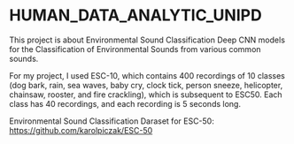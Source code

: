# HUMAN_DATA_ANALYTIC_UNIPD
This project is about Environmental Sound Classification Deep CNN models for the Classification of Environmental Sounds from various common sounds.


For my project, I used ESC-10, which contains 400 recordings of 10 classes (dog bark, rain, sea waves, baby cry, clock tick, person sneeze, helicopter, chainsaw, rooster, and fire crackling), which is subsequent to ESC50. Each class has 40 recordings, and each recording is 5 seconds long.

Environmental Sound Classification Daraset for ESC-50: https://github.com/karolpiczak/ESC-50

